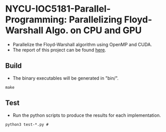 # NYCU-IOC5181-Parallel-Programming: Parallelizing Floyd-Warshall Algo. on CPU and GPU
* Parallelize the Floyd-Warshall algorithm using OpenMP and CUDA.
* The report of this project can be found [here](report.pdf). 

## Build
* The binary executables will be generated in "bin/".
```
make
```

## Test 
* Run the python scripts to produce the results for each implementation.
```
python3 test-*.py # 
```